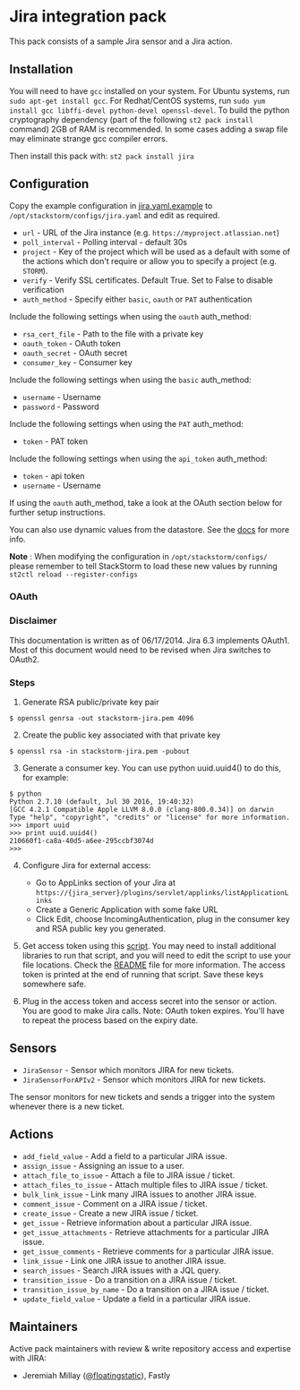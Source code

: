 # Jira integration pack

This pack consists of a sample Jira sensor and a Jira action.

## Installation

You will need to have `gcc` installed on your system.
For Ubuntu systems, run `sudo apt-get install gcc`.
For Redhat/CentOS systems, run `sudo yum install gcc libffi-devel python-devel openssl-devel`.
To build the python cryptography dependency (part of the following `st2 pack install` command) 2GB of RAM is recommended.
In some cases adding a swap file may eliminate strange gcc compiler errors.

Then install this pack with: `st2 pack install jira`

## Configuration

Copy the example configuration in [jira.yaml.example](./jira.yaml.example)
to `/opt/stackstorm/configs/jira.yaml` and edit as required.

* ``url`` - URL of the Jira instance (e.g. ``https://myproject.atlassian.net``)
* ``poll_interval`` - Polling interval - default 30s
* ``project`` - Key of the project which will be used as a default with some of the actions which
  don't require or allow you to specify a project (e.g. ``STORM``).
* ``verify`` - Verify SSL certificates. Default True. Set to False to disable verification
* ``auth_method`` - Specify either `basic`, `oauth` or `PAT` authentication

Include the following settings when using the `oauth` auth_method:

* ``rsa_cert_file`` - Path to the file with a private key
* ``oauth_token`` - OAuth token
* ``oauth_secret`` - OAuth secret
* ``consumer_key`` - Consumer key

Include the following settings when using the `basic` auth_method:

* ``username`` - Username
* ``password`` - Password

Include the following settings when using the `PAT` auth_method:

* ``token`` - PAT token

Include the following settings when using the `api_token` auth_method:

* ``token`` - api token
* ``username`` - Username

If using the `oauth` auth_method, take a look at the OAuth section below for further setup instructions.

You can also use dynamic values from the datastore. See the
[docs](https://docs.stackstorm.com/reference/pack_configs.html) for more info.

**Note** : When modifying the configuration in `/opt/stackstorm/configs/` please
           remember to tell StackStorm to load these new values by running
           `st2ctl reload --register-configs`

### OAuth

### Disclaimer

This documentation is written as of 06/17/2014.
Jira 6.3 implements OAuth1.
Most of this document would need to be revised when Jira switches to OAuth2.

### Steps

1. Generate RSA public/private key pair

```shell
$ openssl genrsa -out stackstorm-jira.pem 4096
```

2. Create the public key associated with that private key

```shell
$ openssl rsa -in stackstorm-jira.pem -pubout
```

3. Generate a consumer key. You can use python uuid.uuid4() to do this, for example:

```shell
$ python
Python 2.7.10 (default, Jul 30 2016, 19:40:32)
[GCC 4.2.1 Compatible Apple LLVM 8.0.0 (clang-800.0.34)] on darwin
Type "help", "copyright", "credits" or "license" for more information.
>>> import uuid
>>> print uuid.uuid4()
210660f1-ca8a-40d5-a6ee-295ccbf3074d
>>>
```

4. Configure Jira for external access:

    * Go to AppLinks section of your Jira at `https://{jira_server}/plugins/servlet/applinks/listApplicationLinks`
    * Create a Generic Application with some fake URL
    * Click Edit, choose IncomingAuthentication, plug in the consumer key and RSA public key you generated.

5. Get access token using this [script](https://github.com/lakshmi-kannan/jira-oauth-access-token-generator/blob/master/generate_access_token.py).
   You may need to install additional libraries to run that script, and you will need to edit the script to use your file locations.
   Check the [README](https://github.com/lakshmi-kannan/jira-oauth-access-token-generator/blob/master/README.md) file for more information.
   The access token is printed at the end of running that script.
   Save these keys somewhere safe.

6. Plug in the access token and access secret into the sensor or action.
   You are good to make Jira calls.
   Note: OAuth token expires.
   You'll have to repeat the process based on the expiry date.

## Sensors

* ``JiraSensor`` - Sensor which monitors JIRA for new tickets.
* ``JiraSensorForAPIv2`` - Sensor which monitors JIRA for new tickets.

The sensor monitors for new tickets and sends a trigger into the system whenever there is a new ticket.

## Actions

* ``add_field_value`` - Add a field to a particular JIRA issue.
* ``assign_issue`` - Assigning an issue to a user.
* ``attach_file_to_issue`` - Attach a file to JIRA issue / ticket.
* ``attach_files_to_issue`` - Attach multiple files to JIRA issue / ticket.
* ``bulk_link_issue`` - Link many JIRA issues to another JIRA issue.
* ``comment_issue`` - Comment on a JIRA issue / ticket.
* ``create_issue`` - Create a new JIRA issue / ticket.
* ``get_issue`` - Retrieve information about a particular JIRA issue.
* ``get_issue_attachments`` - Retrieve attachments for a particular JIRA issue.
* ``get_issue_comments`` - Retrieve comments for a particular JIRA issue.
* ``link_issue`` - Link one JIRA issue to another JIRA issue.
* ``search_issues`` - Search JIRA issues with a JQL query.
* ``transition_issue`` - Do a transition on a JIRA issue / ticket.
* ``transition_issue_by_name`` - Do a transition on a JIRA issue / ticket.
* ``update_field_value`` - Update a field in a particular JIRA issue.

## Maintainers
Active pack maintainers with review & write repository access and expertise with JIRA:
* Jeremiah Millay ([@floatingstatic](https://github.com/floatingstatic)), Fastly
